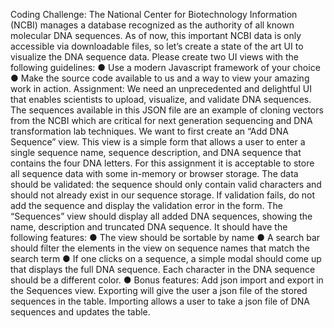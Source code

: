 Coding Challenge:
The National Center for Biotechnology Information (NCBI) manages a database recognized as
the authority of all known molecular DNA sequences. As of now, this important NCBI data is
only accessible via downloadable files, so let’s create a state of the art UI to visualize the DNA
sequence data.
Please create two UI views with the following guidelines:
● Use a modern Javascript framework of your choice
● Make the source code available to us and a way to view your amazing work in action.
Assignment:
We need an unprecedented and delightful UI that enables scientists to upload, visualize, and
validate DNA sequences. The sequences available in this JSON file are an example of cloning
vectors from the NCBI which are critical for next generation sequencing and DNA transformation
lab techniques.
We want to first create an “Add DNA Sequence” view. This view is a simple form that allows a
user to enter a single sequence name, sequence description, and DNA sequence that contains
the four DNA letters. For this assignment it is acceptable to store all sequence data with some
in-memory or browser storage. The data should be validated: the sequence should only contain
valid characters and should not already exist in our sequence storage. If validation fails, do not
add the sequence and display the validation error in the form.
The “Sequences” view should display all added DNA sequences, showing the name, description
and truncated DNA sequence. It should have the following features:
● The view should be sortable by name
● A search bar should filter the elements in the view on sequence names that match the
search term
● If one clicks on a sequence, a simple modal should come up that displays the full DNA
sequence. Each character in the DNA sequence should be a different color.
● Bonus features: Add json import and export in the Sequences view. Exporting will give
the user a json file of the stored sequences in the table. Importing allows a user to take a
json file of DNA sequences and updates the table.